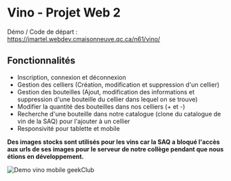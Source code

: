 # Vino - Projet Web 2

Démo / Code de départ : https://jmartel.webdev.cmaisonneuve.qc.ca/n61/vino/

## Fonctionnalités
* Inscription, connexion et déconnexion
* Gestion des celliers (Création, modification et suppression d'un cellier)
* Gestion des bouteilles (Ajout, modification des informations et suppression d'une bouteille du cellier dans lequel on se trouve)
* Modifier la quantité des bouteilles dans nos celliers (+ et -)
* Recherche d'une bouteille dans notre catalogue (clone du catalogue de vin de la SAQ) pour l'ajouter à un cellier
* Responsivité pour tablette et mobile

**Des images stocks sont utilisés pour les vins car la SAQ a bloqué l'accès aux urls de ses images pour le serveur de notre collège pendant que nous étions en développement.**

![Demo vino mobile geekClub](./AnimationVinoMobile.gif)
